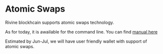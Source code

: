 # Atomic Swaps

Rivine blockhcain supports atomic swaps technology. 

As for today, it is awailable for the command line. You can find [manual here](https://github.com/rivine/rivine/blob/master/doc/atomicswap/atomicswap.md)

Estimated by Jun-Jul, we will have user friendly wallet with support of atomic swaps. 
